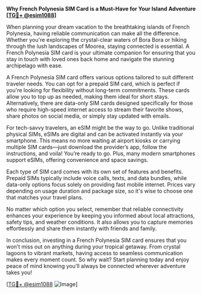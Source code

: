 **Why French Polynesia SIM Card is a Must-Have for Your Island Adventure [[TG💪+ @esim1088](https://t.me/s/esim1088)]**

When planning your dream vacation to the breathtaking islands of French Polynesia, having reliable communication can make all the difference. Whether you're exploring the crystal-clear waters of Bora Bora or hiking through the lush landscapes of Moorea, staying connected is essential. A French Polynesia SIM card is your ultimate companion for ensuring that you stay in touch with loved ones back home and navigate the stunning archipelago with ease.

A French Polynesia SIM card offers various options tailored to suit different traveler needs. You can opt for a prepaid SIM card, which is perfect if you're looking for flexibility without long-term commitments. These cards allow you to top up as needed, making them ideal for short stays. Alternatively, there are data-only SIM cards designed specifically for those who require high-speed internet access to stream their favorite shows, share photos on social media, or simply stay updated with emails.

For tech-savvy travelers, an eSIM might be the way to go. Unlike traditional physical SIMs, eSIMs are digital and can be activated instantly via your smartphone. This means no more waiting at airport kiosks or carrying multiple SIM cards—just download the provider’s app, follow the instructions, and voila! You’re ready to go. Plus, many modern smartphones support eSIMs, offering convenience and space savings.

Each type of SIM card comes with its own set of features and benefits. Prepaid SIMs typically include voice calls, texts, and data bundles, while data-only options focus solely on providing fast mobile internet. Prices vary depending on usage duration and package size, so it's wise to choose one that matches your travel plans.

No matter which option you select, remember that reliable connectivity enhances your experience by keeping you informed about local attractions, safety tips, and weather conditions. It also allows you to capture memories effortlessly and share them instantly with friends and family.

In conclusion, investing in a French Polynesia SIM card ensures that you won’t miss out on anything during your tropical getaway. From crystal lagoons to vibrant markets, having access to seamless communication makes every moment count. So why wait? Start planning today and enjoy peace of mind knowing you’ll always be connected wherever adventure takes you!

[[TG💪+ @esim1088](https://t.me/s/esim1088) ![Image](https://i.postimg.cc/Y0z9fWf4/image.png)]